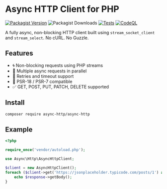 # Async HTTP Client for PHP

[![Packagist Version](https://img.shields.io/packagist/v/async-http/async-http.svg)](https://packagist.org/packages/async-http/async-httpi)
![Packagist Downloads](https://img.shields.io/packagist/dt/async-http/async-http?style=flat&logo=composer&color=blue)
[![Tests](https://github.com/CodeWithSushil/async-http/actions/workflows/tests.yml/badge.svg?branch=master)](https://github.com/CodeWithSushil/async-http/actions/workflows/tests.yml)
[![CodeQL](https://github.com/CodeWithSushil/async-http/actions/workflows/github-code-scanning/codeql/badge.svg?branch=master)](https://github.com/CodeWithSushil/async-http/actions/workflows/github-code-scanning/codeql)


A fully async, non-blocking HTTP client built using `stream_socket_client` and `stream_select`. No cURL. No Guzzle.

## Features

- 🌀 Non-blocking requests using PHP streams
- 🔁 Multiple async requests in parallel
- 🔄 Retries and timeout support
- 🧩 PSR-18 / PSR-7 compatible
- ✅ GET, POST, PUT, PATCH, DELETE supported

## Install

```bash
composer require async-http/async-http
```

## Example

```php
<?php

require_once('vendor/autoload.php');

use Async\Http\AsyncHttpClient;

$client = new AsyncHttpClient();
foreach ($client->get('https://jsonplaceholder.typicode.com/posts/1') as $response) {
    echo $response->getBody();
}
```

